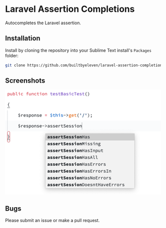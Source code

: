 # Laravel Assertion Completions

Autocompletes the Laravel assertion. 

## Installation

Install by cloning the repository into your Sublime Text install's `Packages` folder:

```bash
git clone https://github.com/builtbyeleven/laravel-assertion-completions.git ~/Library/Application\ Support/Sublime\ Text\ 3/Packages/laravel-assertion-completions
```

## Screenshots

![Screenshot](assets/screenshot-1.png)

## Bugs

Please submit an issue or make a pull request.